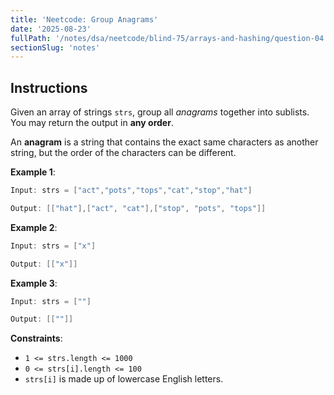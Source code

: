 ```yaml
---
title: 'Neetcode: Group Anagrams'
date: '2025-08-23'
fullPath: '/notes/dsa/neetcode/blind-75/arrays-and-hashing/question-04'
sectionSlug: 'notes'
---
```


## Instructions

Given an array of strings `strs`, group all _anagrams_ together into sublists. You may return the output in **any order**.

An **anagram** is a string that contains the exact same characters as another string, but the order of the characters can be different.

**Example 1**:

```Java
Input: strs = ["act","pots","tops","cat","stop","hat"]

Output: [["hat"],["act", "cat"],["stop", "pots", "tops"]]
```

**Example 2**:

```Java
Input: strs = ["x"]

Output: [["x"]]
```

**Example 3**:

```Java
Input: strs = [""]

Output: [[""]]
```

**Constraints**:

- `1 <= strs.length <= 1000`
- `0 <= strs[i].length <= 100`
- `strs[i]` is made up of lowercase English letters.
